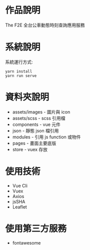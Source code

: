 # 作品說明

The F2E 全台公車動態時刻查詢應用服務

# 系統說明

系統運行方式:
```
yarn install
yarn run serve
```

# 資料夾說明

* assets/images - 圖片與 icon
* assets/scss - scss 引用檔
* components - vue 元件
* json - 靜態 json 檔引用
* modules - 引用 js function 或物件
* pages - 畫面主要底版
* store - vuex 存放


# 使用技術

* Vue Cli
* Vuex
* Axios
* jsSHA
* Leaflet

# 使用第三方服務

* fontawesome


